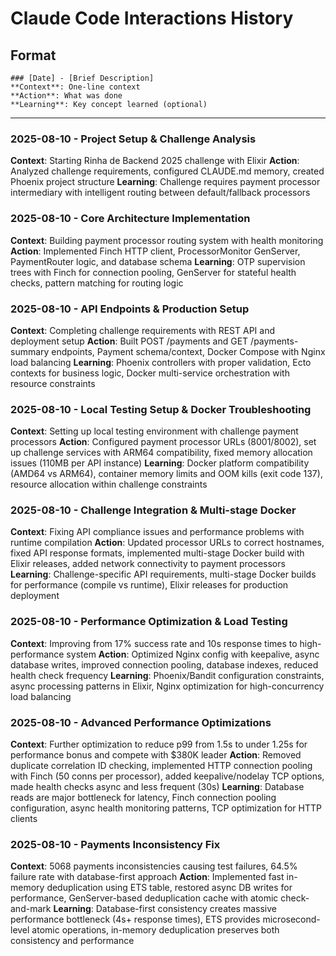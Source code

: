 # Claude Code Interactions History

## Format

```
### [Date] - [Brief Description]
**Context**: One-line context
**Action**: What was done
**Learning**: Key concept learned (optional)
```

---

### 2025-08-10 - Project Setup & Challenge Analysis

**Context**: Starting Rinha de Backend 2025 challenge with Elixir
**Action**: Analyzed challenge requirements, configured CLAUDE.md memory, created Phoenix project structure
**Learning**: Challenge requires payment processor intermediary with intelligent routing between default/fallback processors

### 2025-08-10 - Core Architecture Implementation
**Context**: Building payment processor routing system with health monitoring
**Action**: Implemented Finch HTTP client, ProcessorMonitor GenServer, PaymentRouter logic, and database schema
**Learning**: OTP supervision trees with Finch for connection pooling, GenServer for stateful health checks, pattern matching for routing logic

### 2025-08-10 - API Endpoints & Production Setup
**Context**: Completing challenge requirements with REST API and deployment setup
**Action**: Built POST /payments and GET /payments-summary endpoints, Payment schema/context, Docker Compose with Nginx load balancing
**Learning**: Phoenix controllers with proper validation, Ecto contexts for business logic, Docker multi-service orchestration with resource constraints

### 2025-08-10 - Local Testing Setup & Docker Troubleshooting
**Context**: Setting up local testing environment with challenge payment processors
**Action**: Configured payment processor URLs (8001/8002), set up challenge services with ARM64 compatibility, fixed memory allocation issues (110MB per API instance)
**Learning**: Docker platform compatibility (AMD64 vs ARM64), container memory limits and OOM kills (exit code 137), resource allocation within challenge constraints

### 2025-08-10 - Challenge Integration & Multi-stage Docker
**Context**: Fixing API compliance issues and performance problems with runtime compilation
**Action**: Updated processor URLs to correct hostnames, fixed API response formats, implemented multi-stage Docker build with Elixir releases, added network connectivity to payment processors
**Learning**: Challenge-specific API requirements, multi-stage Docker builds for performance (compile vs runtime), Elixir releases for production deployment

### 2025-08-10 - Performance Optimization & Load Testing
**Context**: Improving from 17% success rate and 10s response times to high-performance system
**Action**: Optimized Nginx config with keepalive, async database writes, improved connection pooling, database indexes, reduced health check frequency
**Learning**: Phoenix/Bandit configuration constraints, async processing patterns in Elixir, Nginx optimization for high-concurrency load balancing

### 2025-08-10 - Advanced Performance Optimizations
**Context**: Further optimization to reduce p99 from 1.5s to under 1.25s for performance bonus and compete with $380K leader
**Action**: Removed duplicate correlation ID checking, implemented HTTP connection pooling with Finch (50 conns per processor), added keepalive/nodelay TCP options, made health checks async and less frequent (30s)
**Learning**: Database reads are major bottleneck for latency, Finch connection pooling configuration, async health monitoring patterns, TCP optimization for HTTP clients

### 2025-08-10 - Payments Inconsistency Fix
**Context**: 5068 payments inconsistencies causing test failures, 64.5% failure rate with database-first approach
**Action**: Implemented fast in-memory deduplication using ETS table, restored async DB writes for performance, GenServer-based deduplication cache with atomic check-and-mark
**Learning**: Database-first consistency creates massive performance bottleneck (4s+ response times), ETS provides microsecond-level atomic operations, in-memory deduplication preserves both consistency and performance
